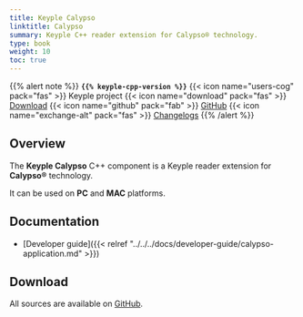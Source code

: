 ```yaml
---
title: Keyple Calypso
linktitle: Calypso
summary: Keyple C++ reader extension for Calypso® technology.
type: book
weight: 10
toc: true
---
```


{{% alert note %}}
**`{{% keyple-cpp-version %}}`**
<span class="component-metadata">{{< icon name="users-cog" pack="fas" >}} Keyple project</span>
<span class="component-metadata">{{< icon name="download" pack="fas" >}} [Download](#download)</span>
<span class="component-metadata">{{< icon name="github" pack="fab" >}} [GitHub](https://github.com/eclipse/keyple-cpp/tree/master/component/keyple-calypso)</span>
<span class="component-metadata">{{< icon name="exchange-alt" pack="fas" >}} [Changelogs](https://github.com/eclipse/keyple-cpp/releases/)</span>
{{% /alert %}}

## Overview

The **Keyple Calypso** C++ component is a Keyple reader extension for **Calypso®** technology.

It can be used on **PC** and **MAC** platforms.

## Documentation

* [Developer guide]({{< relref "../../../docs/developer-guide/calypso-application.md" >}})

## Download

All sources are available on [GitHub](https://github.com/eclipse/keyple-cpp/).